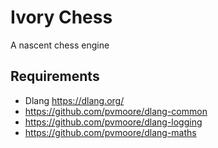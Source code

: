 # Ivory Chess

A nascent chess engine

## Requirements
- Dlang https://dlang.org/
- https://github.com/pvmoore/dlang-common
- https://github.com/pvmoore/dlang-logging
- https://github.com/pvmoore/dlang-maths
